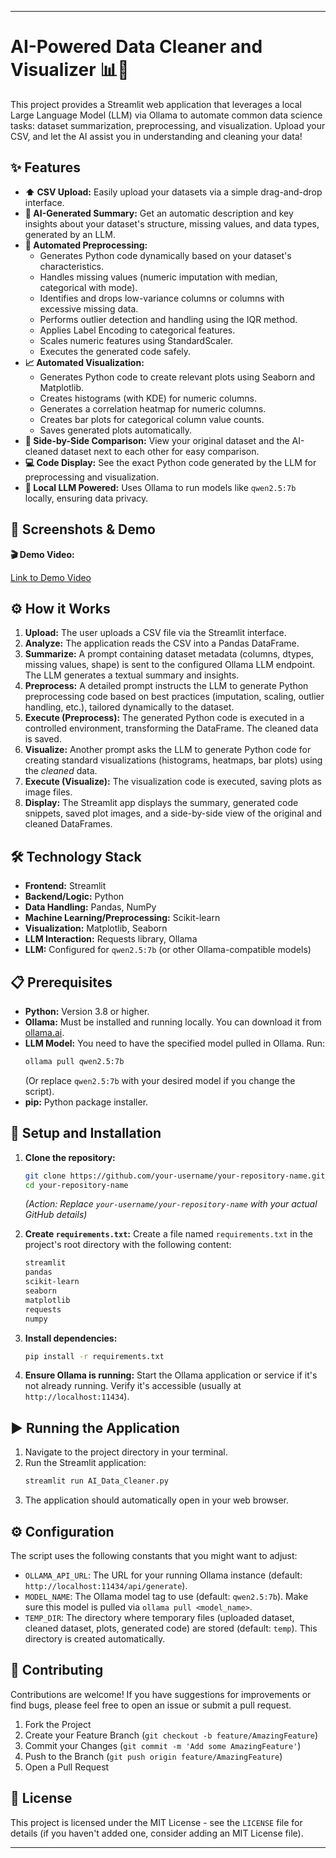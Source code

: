 

---

# AI-Powered Data Cleaner and Visualizer 📊🤖

This project provides a Streamlit web application that leverages a local Large Language Model (LLM) via Ollama to automate common data science tasks: dataset summarization, preprocessing, and visualization. Upload your CSV, and let the AI assist you in understanding and cleaning your data!

## ✨ Features

*   **⬆️ CSV Upload:** Easily upload your datasets via a simple drag-and-drop interface.
*   **📝 AI-Generated Summary:** Get an automatic description and key insights about your dataset's structure, missing values, and data types, generated by an LLM.
*   **🤖 Automated Preprocessing:**
    *   Generates Python code dynamically based on your dataset's characteristics.
    *   Handles missing values (numeric imputation with median, categorical with mode).
    *   Identifies and drops low-variance columns or columns with excessive missing data.
    *   Performs outlier detection and handling using the IQR method.
    *   Applies Label Encoding to categorical features.
    *   Scales numeric features using StandardScaler.
    *   Executes the generated code safely.
*   **📈 Automated Visualization:**
    *   Generates Python code to create relevant plots using Seaborn and Matplotlib.
    *   Creates histograms (with KDE) for numeric columns.
    *   Generates a correlation heatmap for numeric columns.
    *   Creates bar plots for categorical column value counts.
    *   Saves generated plots automatically.
*   **👀 Side-by-Side Comparison:** View your original dataset and the AI-cleaned dataset next to each other for easy comparison.
*   **💻 Code Display:** See the exact Python code generated by the LLM for preprocessing and visualization.
*   **🚀 Local LLM Powered:** Uses Ollama to run models like `qwen2.5:7b` locally, ensuring data privacy.

## 📸 Screenshots & Demo

**🎬 Demo Video:**

[Link to Demo Video](https://vimeo.com/1078426377?share=copy)


## ⚙️ How it Works

1.  **Upload:** The user uploads a CSV file via the Streamlit interface.
2.  **Analyze:** The application reads the CSV into a Pandas DataFrame.
3.  **Summarize:** A prompt containing dataset metadata (columns, dtypes, missing values, shape) is sent to the configured Ollama LLM endpoint. The LLM generates a textual summary and insights.
4.  **Preprocess:** A detailed prompt instructs the LLM to generate Python preprocessing code based on best practices (imputation, scaling, outlier handling, etc.), tailored dynamically to the dataset.
5.  **Execute (Preprocess):** The generated Python code is executed in a controlled environment, transforming the DataFrame. The cleaned data is saved.
6.  **Visualize:** Another prompt asks the LLM to generate Python code for creating standard visualizations (histograms, heatmaps, bar plots) using the *cleaned* data.
7.  **Execute (Visualize):** The visualization code is executed, saving plots as image files.
8.  **Display:** The Streamlit app displays the summary, generated code snippets, saved plot images, and a side-by-side view of the original and cleaned DataFrames.

## 🛠️ Technology Stack

*   **Frontend:** Streamlit
*   **Backend/Logic:** Python
*   **Data Handling:** Pandas, NumPy
*   **Machine Learning/Preprocessing:** Scikit-learn
*   **Visualization:** Matplotlib, Seaborn
*   **LLM Interaction:** Requests library, Ollama
*   **LLM:** Configured for `qwen2.5:7b` (or other Ollama-compatible models)

## 📋 Prerequisites

*   **Python:** Version 3.8 or higher.
*   **Ollama:** Must be installed and running locally. You can download it from [ollama.ai](https://ollama.ai/).
*   **LLM Model:** You need to have the specified model pulled in Ollama. Run:
    ```bash
    ollama pull qwen2.5:7b
    ```
    (Or replace `qwen2.5:7b` with your desired model if you change the script).
*   **pip:** Python package installer.

## 🚀 Setup and Installation

1.  **Clone the repository:**
    ```bash
    git clone https://github.com/your-username/your-repository-name.git
    cd your-repository-name
    ```
    *(Action: Replace `your-username/your-repository-name` with your actual GitHub details)*

2.  **Create `requirements.txt`:**
    Create a file named `requirements.txt` in the project's root directory with the following content:
    ```txt
    streamlit
    pandas
    scikit-learn
    seaborn
    matplotlib
    requests
    numpy
    ```

3.  **Install dependencies:**
    ```bash
    pip install -r requirements.txt
    ```

4.  **Ensure Ollama is running:**
    Start the Ollama application or service if it's not already running. Verify it's accessible (usually at `http://localhost:11434`).

## ▶️ Running the Application

1.  Navigate to the project directory in your terminal.
2.  Run the Streamlit application:
    ```bash
    streamlit run AI_Data_Cleaner.py
    ```
3.  The application should automatically open in your web browser.

## ⚙️ Configuration

The script uses the following constants that you might want to adjust:

*   `OLLAMA_API_URL`: The URL for your running Ollama instance (default: `http://localhost:11434/api/generate`).
*   `MODEL_NAME`: The Ollama model tag to use (default: `qwen2.5:7b`). Make sure this model is pulled via `ollama pull <model_name>`.
*   `TEMP_DIR`: The directory where temporary files (uploaded dataset, cleaned dataset, plots, generated code) are stored (default: `temp`). This directory is created automatically.

## 🤝 Contributing

Contributions are welcome! If you have suggestions for improvements or find bugs, please feel free to open an issue or submit a pull request.

1.  Fork the Project
2.  Create your Feature Branch (`git checkout -b feature/AmazingFeature`)
3.  Commit your Changes (`git commit -m 'Add some AmazingFeature'`)
4.  Push to the Branch (`git push origin feature/AmazingFeature`)
5.  Open a Pull Request

## 📄 License

This project is licensed under the MIT License - see the `LICENSE` file for details (if you haven't added one, consider adding an MIT License file).

---

